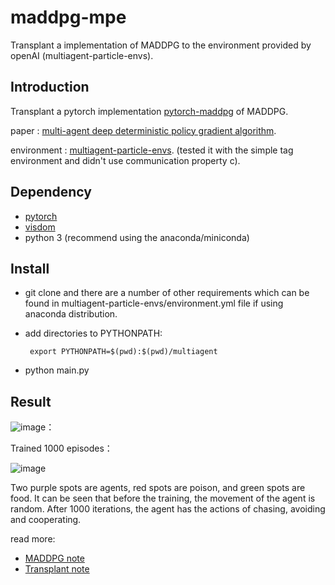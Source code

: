 # maddpg-mpe
Transplant a implementation of MADDPG to the environment provided by openAI (multiagent-particle-envs).

## Introduction

Transplant a pytorch implementation [pytorch-maddpg](https://github.com/xuehy/pytorch-maddpg]) of MADDPG.

paper : [multi-agent deep deterministic policy gradient algorithm](https://arxiv.org/abs/1706.02275).

environment : [multiagent-particle-envs](https://github.com/openai/multiagent-particle-envs). 
(tested it with the simple tag environment and didn't use communication property c).


## Dependency

- [pytorch](https://github.com/pytorch/pytorch)
- [visdom](https://github.com/facebookresearch/visdom)
- python 3 (recommend using the anaconda/miniconda)

## Install

- git clone and there are a number of other requirements which can be found in multiagent-particle-envs/environment.yml file if using anaconda distribution.
- add directories to PYTHONPATH: 
      
       export PYTHONPATH=$(pwd):$(pwd)/multiagent
- python main.py

## Result

![image](https://github.com/yexme/maddpg-mpe/blob/master/picture/Waterworld_beforTrain.gif)：


Trained 1000 episodes：

![image](https://github.com/yexme/maddpg-mpe/blob/master/picture/Waterworld_Trained.gif)

Two purple spots are agents, red spots are poison, and green spots are food. It can be seen that before the training, the movement of the agent is random. After 1000 iterations, the agent has the actions of chasing, avoiding and cooperating.

read more:
- [MADDPG note](https://zhuanlan.zhihu.com/p/30527842)
- [Transplant note](https://zhuanlan.zhihu.com/p/31175608)




